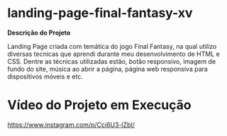 # landing-page-final-fantasy-xv

**Descrição do Projeto**

Landing Page criada com temática do jogo Final Fantasy, na qual utilizo diversas tecnicas que aprendi durante meu desenvolvimento de HTML e CSS. 
Dentre as técnicas utilizadas estão, botão responsivo, imagem de fundo do site, música ao abrir a página, página web responsíva para dispositivos móveis e etc.

# Vídeo do Projeto em Execução

https://www.instagram.com/p/Cci6U3-lZbI/
